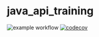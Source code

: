 # java_api_training
![example workflow](https://github.com/Clemdubois/japa_api_training/actions/workflows/build.yml/badge.svg)
[![codecov](https://codecov.io/gh/Clemdubois/java_api_training/branch/main/graph/badge.svg?token=M1SPVDVNKC)](https://codecov.io/gh/Clemdubois/java_api_training)
